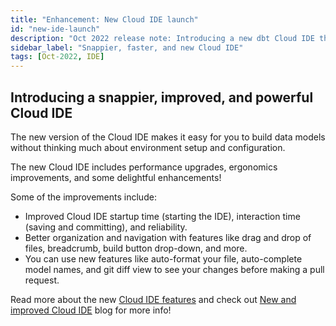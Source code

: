 ```yaml
---
title: "Enhancement: New Cloud IDE launch"
id: "new-ide-launch"
description: "Oct 2022 release note: Introducing a new dbt Cloud IDE that's faster, has performance upgrades, ergonomics improvements, and other delightful enhancements."
sidebar_label: "Snappier, faster, and new Cloud IDE"
tags: [Oct-2022, IDE]
---
```


## Introducing a snappier, improved, and powerful Cloud IDE

The new version of the Cloud IDE makes it easy for you to build data models without thinking much about environment setup and configuration.

The new Cloud IDE includes performance upgrades, ergonomics improvements, and some delightful enhancements!

Some of the improvements include:

- Improved Cloud IDE startup time (starting the IDE), interaction time (saving and committing), and reliability.
- Better organization and navigation with features like drag and drop of files, breadcrumb, build button drop-down, and more.
- You can use new features like auto-format your file, auto-complete model names, and git diff view to see your changes before making a pull request.

Read more about the new [Cloud IDE features](/docs/cloud/dbt-cloud-ide/develop-in-the-cloud#cloud-ide-features) and check out [New and improved Cloud IDE](https://www.getdbt.com/blog/new-improved-cloud-ide/) blog for more info!
